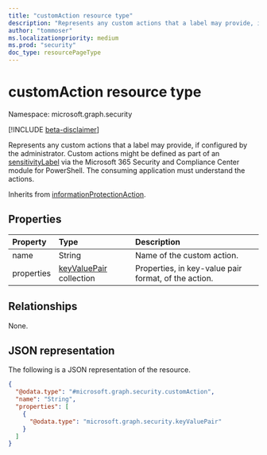 ```yaml
---
title: "customAction resource type"
description: "Represents any custom actions that a label may provide, if configured by the administrator."
author: "tommoser"
ms.localizationpriority: medium
ms.prod: "security"
doc_type: resourcePageType
---
```


# customAction resource type

Namespace: microsoft.graph.security

[!INCLUDE [beta-disclaimer](../../includes/beta-disclaimer.md)]

Represents any custom actions that a label may provide, if configured by the administrator. Custom actions might be defined as part of an [sensitivityLabel](security-sensitivitylabel.md) via the Microsoft 365 Security and Compliance Center module for PowerShell. The consuming application must understand the actions.

Inherits from [informationProtectionAction](../resources/security-informationprotectionaction.md).

## Properties
| Property   | Type                                       | Description                                          |
| :--------- | :----------------------------------------- | :--------------------------------------------------- |
| name       | String                                     | Name of the custom action.                           |
| properties | [keyValuePair](keyvaluepair.md) collection | Properties, in key-value pair format, of the action. |

## Relationships
None.

## JSON representation
The following is a JSON representation of the resource.
<!-- {
  "blockType": "resource",
  "@odata.type": "microsoft.graph.security.customAction"
}
-->
``` json
{
  "@odata.type": "#microsoft.graph.security.customAction",
  "name": "String",
  "properties": [
    {
      "@odata.type": "microsoft.graph.security.keyValuePair"
    }
  ]
}
```

